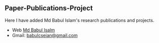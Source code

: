## Paper-Publications-Project

Here I have added Md Babul Islam's research publications and projects.
* Web [Md Babul Isalm ](https://babulcseian.github.io/)
* Gmail: babulcseian@gmail.com
